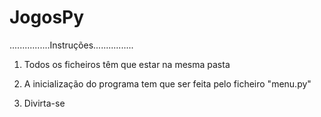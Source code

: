 # JogosPy
................Instruções................

1. Todos os ficheiros têm que estar na mesma pasta

2. A inicialização do programa tem que ser feita pelo ficheiro "menu.py"

3. Divirta-se
